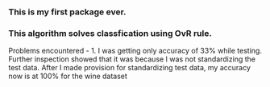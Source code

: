 <h3>This is my first package ever.</h3> 

<h3>This algorithm solves classfication using OvR rule.</h3>

<p>
Problems encountered - 1.  I was getting only accuracy of 33% while testing.
                           Further inspection showed that it was because I was not standardizing 
                           the test data. After I made provision for standardizing test data, my accuracy
                           now is at 100% for the wine dataset
</p>

